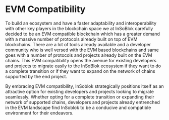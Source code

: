 # EVM Compatibility

To build an ecosystem and have a faster adaptability and interoperability with other key players in the blockchain space we at InSoBlok carefully decided to be an EVM compatible blockchain which has a greater demand with a massive number of protocols already built on top of EVM blockchains. There are a lot of tools already available and a developer community who is well versed with the EVM based blockchains and same goes with a number of protocols and projects already built on the EVM chains. This EVM compatibility opens the avenue for existing developers and projects to migrate easily to the InSoBlok ecosystem if they want to do a complete transition or if they want to expand on the network of chains supported by the end project.

By embracing EVM compatibility, InSoblok strategically positions itself as an attractive option for existing developers and projects looking to migrate seamlessly. Whether opting for a complete transition or expanding their network of supported chains, developers and projects already entrenched in the EVM landscape find InSoblok to be a conducive and compatible environment for their endeavors.
